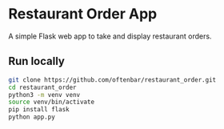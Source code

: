 # Restaurant Order App
A simple Flask web app to take and display restaurant orders.

## Run locally
```bash
git clone https://github.com/oftenbar/restaurant_order.git
cd restaurant_order
python3 -m venv venv
source venv/bin/activate
pip install flask
python app.py
